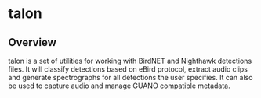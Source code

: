 # talon

## Overview

talon is a set of utilities for working with BirdNET and Nighthawk detections files. It will classify detections based on eBird protocol, extract audio clips and generate spectrographs for all detections the user specifies. It can also be used to capture audio and manage GUANO compatible metadata.

